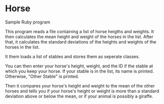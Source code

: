 Horse
=====

Sample Ruby program

This program reads a file containing a list of horse heigths and weights. It then calculates the mean height and weight of the horses in the list. 
After that, it calculates the standard deviations of the heights and weights of the horses in the list. 

It them loads a list of stables and stores them as seperate classes. 

You can then enter your horse's height, weight, and the ID if the stable at which you keep your horse. If your stable is in the list, its name is printed. Otherwise, "Other Stable" is printed. 

Then it compares your horse's height and weight to the mean of the other horses and tells you if your horse's height or weight is more than a standard deviation above or below the mean, or if your animal is possibly a giraffe.

